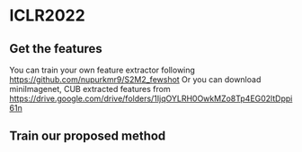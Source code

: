 # ICLR2022

## Get the features
You can train your own feature extractor following https://github.com/nupurkmr9/S2M2_fewshot
Or you can download miniImagenet, CUB extracted features from https://drive.google.com/drive/folders/1IjqOYLRH0OwkMZo8Tp4EG02ltDppi61n

## Train our proposed method
